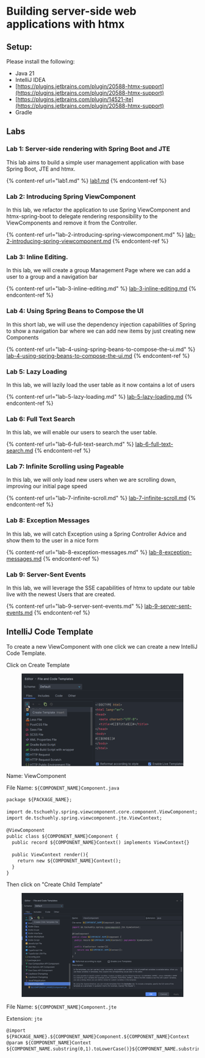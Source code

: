 # Building server-side web applications with htmx

## Setup:

Please install the following:

* Java 21
* IntelliJ IDEA
* [https://plugins.jetbrains.com/plugin/20588-htmx-support](https://plugins.jetbrains.com/plugin/20588-htmx-support)
* [https://plugins.jetbrains.com/plugin/14521-jte](https://plugins.jetbrains.com/plugin/20588-htmx-support)
* Gradle

## Labs

### Lab 1: Server-side rendering with Spring Boot and JTE

This lab aims to build a simple user management application with base Spring Boot, JTE and htmx.

{% content-ref url="lab1.md" %}
[lab1.md](lab1.md)
{% endcontent-ref %}

### Lab 2: Introducing Spring ViewComponent

In this lab, we refactor the application to use Spring ViewComponent and htmx-spring-boot to delegate rendering responsibility to the ViewComponents and remove it from the Controller.

{% content-ref url="lab-2-introducing-spring-viewcomponent.md" %}
[lab-2-introducing-spring-viewcomponent.md](lab-2-introducing-spring-viewcomponent.md)
{% endcontent-ref %}

### Lab 3: Inline Editing.

In this lab, we will create a group Management Page where we can add a user to a group and a navigation bar

{% content-ref url="lab-3-inline-editing.md" %}
[lab-3-inline-editing.md](lab-3-inline-editing.md)
{% endcontent-ref %}

### Lab 4: Using Spring Beans to Compose the UI

In this short lab, we will use the dependency injection capabilities of Spring to show a navigation bar where we can add new items by just creating new Components

{% content-ref url="lab-4-using-spring-beans-to-compose-the-ui.md" %}
[lab-4-using-spring-beans-to-compose-the-ui.md](lab-4-using-spring-beans-to-compose-the-ui.md)
{% endcontent-ref %}

### Lab 5: Lazy Loading

In this lab, we will lazily load the user table as it now contains a lot of users

{% content-ref url="lab-5-lazy-loading.md" %}
[lab-5-lazy-loading.md](lab-5-lazy-loading.md)
{% endcontent-ref %}

### Lab 6: Full Text Search

In this lab, we will enable our users to search the user table.

{% content-ref url="lab-6-full-text-search.md" %}
[lab-6-full-text-search.md](lab-6-full-text-search.md)
{% endcontent-ref %}

### Lab 7: Infinite Scrolling using Pageable

In this lab, we will only load new users when we are scrolling down, improving our initial page speed

{% content-ref url="lab-7-infinite-scroll.md" %}
[lab-7-infinite-scroll.md](lab-7-infinite-scroll.md)
{% endcontent-ref %}

### Lab 8: Exception Messages

In this lab, we will catch Exception using a Spring Controller Advice and show them to the user in a nice form

{% content-ref url="lab-8-exception-messages.md" %}
[lab-8-exception-messages.md](lab-8-exception-messages.md)
{% endcontent-ref %}

### Lab 9: Server-Sent Events

In this lab, we will leverage the SSE capabilities of htmx to update our table live with the newest Users that are created.

{% content-ref url="lab-9-server-sent-events.md" %}
[lab-9-server-sent-events.md](lab-9-server-sent-events.md)
{% endcontent-ref %}

## IntelliJ Code Template

To create a new ViewComponent with one click we can create a new IntelliJ Code Template.

Click on Create Template

<figure><img src=".gitbook/assets/image (7).png" alt=""><figcaption></figcaption></figure>

Name: ViewComponent

File Name:  `${COMPONENT_NAME}Component.java`

```
package ${PACKAGE_NAME};

import de.tschuehly.spring.viewcomponent.core.component.ViewComponent;
import de.tschuehly.spring.viewcomponent.jte.ViewContext;

@ViewComponent
public class ${COMPONENT_NAME}Component {
  public record ${COMPONENT_NAME}Context() implements ViewContext{}

  public ViewContext render(){
    return new ${COMPONENT_NAME}Context();
  }
}
```

Then click on "Create Child Template"

<figure><img src=".gitbook/assets/image (1) (2).png" alt=""><figcaption></figcaption></figure>

File Name: `${COMPONENT_NAME}Component.jte`

Extension: `jte`

```
@import ${PACKAGE_NAME}.${COMPONENT_NAME}Component.${COMPONENT_NAME}Context
@param ${COMPONENT_NAME}Context ${COMPONENT_NAME.substring(0,1).toLowerCase()}${COMPONENT_NAME.substring(1)}Context
```
